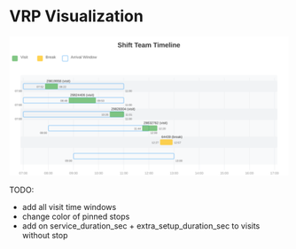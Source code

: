 # VRP Visualization

![VRP timeline](./timeline_3991898.svg)

TODO:
- add all visit time windows
- change color of pinned stops
- add on service_duration_sec + extra_setup_duration_sec to visits without stop